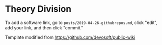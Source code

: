 # Theory Division

To add a software link, go to `posts/2019-04-26-githubrepos.md`, click "edit", add your link, and then click "commit."

Template modified from https://github.com/devosoft/public-wiki
